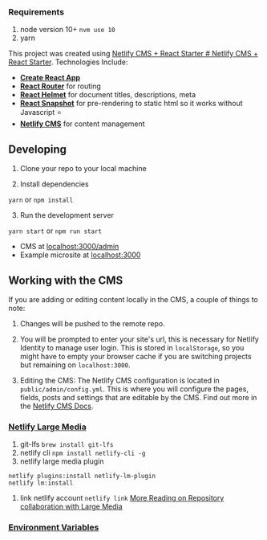 ### Requirements 
1. node version 10+ `nvm use 10`
1. yarn

This project was created using [Netlify CMS + React Starter # Netlify CMS + React Starter](https://github.com/Jinksi/netlify-cms-react-starter). Technologies Include:

- **[Create React App](https://github.com/facebookincubator/create-react-app)**
- **[React Router](https://github.com/ReactTraining/react-router)** for routing
- **[React Helmet](https://github.com/nfl/react-helmet)** for document titles, descriptions, meta
- **[React Snapshot](https://github.com/geelen/react-snapshot)** for pre-rendering to static html so it works without Javascript ⭐️
- **[Netlify CMS](https://github.com/netlify/netlify-cms)** for content management

## Developing

1.  Clone your repo to your local machine

2.  Install dependencies

`yarn` or `npm install`

3.  Run the development server

`yarn start` or `npm run start`

- CMS at [localhost:3000/admin](http://localhost:3000/admin) 
- Example microsite at [localhost:3000](http://localhost:3000/) 

## Working with the CMS

If you are adding or editing content locally in the CMS, a couple of things to note:

1.  Changes will be pushed to the remote repo.

1.  You will be prompted to enter your site's url, this is necessary for Netlify Identity to manage user login. This is stored in `localStorage`, so you might have to empty your browser cache if you are switching projects but remaining on `localhost:3000`.

1. Editing the CMS: The Netlify CMS configuration is located in `public/admin/config.yml`. This is where you will configure the pages, fields, posts and settings that are editable by the CMS. Find out more in the [Netlify CMS Docs](https://www.netlifycms.org/docs/#configuration).

### [Netlify Large Media](https://docs.netlify.com/large-media/setup/)
1. git-lfs `brew install git-lfs`
1. netlify cli `npm install netlify-cli -g` 
1. netlify large media plugin 
```
netlify plugins:install netlify-lm-plugin
netlify lm:install
```
1. link netlify account `netlify link`
[More Reading on Repository collaboration with Large Media](https://docs.netlify.com/large-media/repository-collaboration/#repository-forks)

### [Environment Variables](https://docs.netlify.com/configure-builds/environment-variables/)